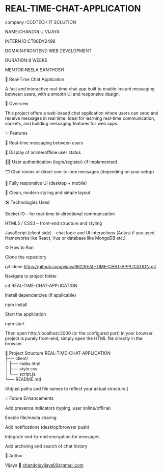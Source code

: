 # REAL-TIME-CHAT-APPLICATION

company :CODTECH IT SOLUTION

NAME:CHANDOLU VIJAYA

INTERN ID:CT08DY2498

DOMAIN:FRONTEND WEB DEVELOPMENT

DURATION:8 WEEKS

MENTOR:NEELA SANTHOSH




💬 Real-Time Chat Application

A fast and interactive real-time chat app built to enable instant messaging between users, with a smooth UI and responsive design.

🚀 Overview

This project offers a web-based chat application where users can send and receive messages in real time. Ideal for learning real-time communication, sockets, and building messaging features for web apps.

✨ Features

📡 Real-time messaging between users

👥 Display of online/offline user status

🧑‍💻 User authentication (login/register) (if implemented)

🗂 Chat rooms or direct one-to-one messages (depending on your setup)

📱 Fully responsive UI (desktop + mobile)

🎨 Clean, modern styling and simple layout

🛠 Technologies Used



Socket.IO – for real-time bi-directional communication

HTML5 / CSS3 – front-end structure and styling

JavaScript (client side) – chat logic and UI interactions
(Adjust if you used frameworks like React, Vue or database like MongoDB etc.)

⚙️ How to Run

Clone the repository

git clone https://github.com/vijaya962/REAL-TIME-CHAT-APPLICATION.git


Navigate to project folder

cd REAL-TIME-CHAT-APPLICATION


Install dependencies (if applicable)

npm install


Start the application

npm start


Then open http://localhost:3000 (or the configured port) in your browser.
 project is purely front-end, simply open the HTML file directly in the browser.

📁 Project Structure
REAL-TIME-CHAT-APPLICATION              
├── client/         
│   ├── index.html     
│   ├── style.css      
│   └── script.js      
└── README.md  


(Adjust paths and file names to reflect your actual structure.)

💡 Future Enhancements

Add presence indicators (typing, user online/offline)

Enable file/media sharing

Add notifications (desktop/browser push)

Integrate end-to-end encryption for messages

Add archiving and search of chat history

👤 Author

Vijaya
📧 chandoluvijaya00@gmail.com

